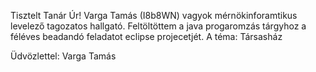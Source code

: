 Tisztelt Tanár Úr! Varga Tamás (I8b8WN) vagyok mérnökinforamtikus levelező tagozatos hallgató. 
Feltöltöttem a java progaromzás tárgyhoz a féléves beadandó feladatot eclipse projecetjét. 
A téma: Társasház

Üdvözlettel: Varga Tamás
